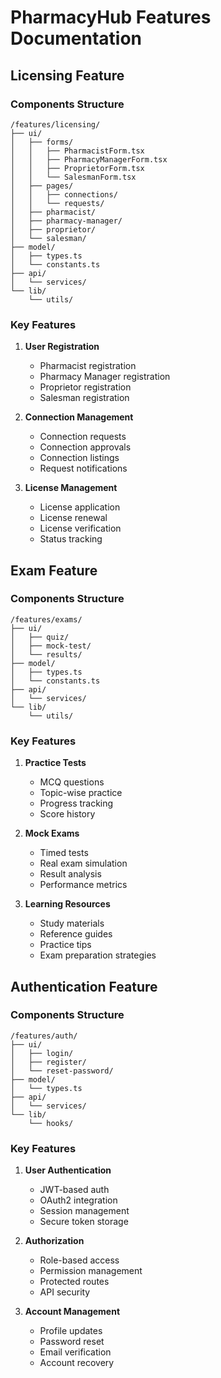 # PharmacyHub Features Documentation

## Licensing Feature

### Components Structure

```
/features/licensing/
├── ui/
│   ├── forms/
│   │   ├── PharmacistForm.tsx
│   │   ├── PharmacyManagerForm.tsx
│   │   ├── ProprietorForm.tsx
│   │   └── SalesmanForm.tsx
│   ├── pages/
│   │   ├── connections/
│   │   └── requests/
│   ├── pharmacist/
│   ├── pharmacy-manager/
│   ├── proprietor/
│   └── salesman/
├── model/
│   ├── types.ts
│   └── constants.ts
├── api/
│   └── services/
└── lib/
    └── utils/
```

### Key Features

1. **User Registration**
    - Pharmacist registration
    - Pharmacy Manager registration
    - Proprietor registration
    - Salesman registration

2. **Connection Management**
    - Connection requests
    - Connection approvals
    - Connection listings
    - Request notifications

3. **License Management**
    - License application
    - License renewal
    - License verification
    - Status tracking

## Exam Feature

### Components Structure

```
/features/exams/
├── ui/
│   ├── quiz/
│   ├── mock-test/
│   └── results/
├── model/
│   ├── types.ts
│   └── constants.ts
├── api/
│   └── services/
└── lib/
    └── utils/
```

### Key Features

1. **Practice Tests**
    - MCQ questions
    - Topic-wise practice
    - Progress tracking
    - Score history

2. **Mock Exams**
    - Timed tests
    - Real exam simulation
    - Result analysis
    - Performance metrics

3. **Learning Resources**
    - Study materials
    - Reference guides
    - Practice tips
    - Exam preparation strategies

## Authentication Feature

### Components Structure

```
/features/auth/
├── ui/
│   ├── login/
│   ├── register/
│   └── reset-password/
├── model/
│   └── types.ts
├── api/
│   └── services/
└── lib/
    └── hooks/
```

### Key Features

1. **User Authentication**
    - JWT-based auth
    - OAuth2 integration
    - Session management
    - Secure token storage

2. **Authorization**
    - Role-based access
    - Permission management
    - Protected routes
    - API security

3. **Account Management**
    - Profile updates
    - Password reset
    - Email verification
    - Account recovery